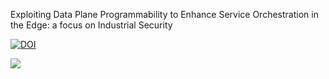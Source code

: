Exploiting Data Plane Programmability to Enhance Service Orchestration in the Edge: a focus on Industrial Security

[![DOI](https://zenodo.org/badge/663075804.svg)](https://zenodo.org/badge/latestdoi/663075804)

![][1]

  [1]: media/topoIP.png 
